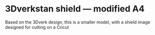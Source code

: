 # 3Dverkstan shield — modified A4
 Based on the 3Dverk design, this is a smaller model, with a shield image designed for cutting on a Cricut
